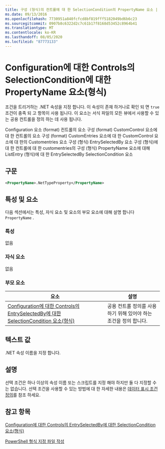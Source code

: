 ```yaml
---
title: 구성 (형식)의 컨트롤에 대 한 SelectionCondition의 PropertyName 요소 | Microsoft Docs
ms.date: 09/13/2016
ms.openlocfilehash: 7730951a840fcfcd8bf819fff5182049bd6b6c23
ms.sourcegitcommit: 0907b8c6322d2c7c61b17f8168d53452c8964b41
ms.translationtype: MT
ms.contentlocale: ko-KR
ms.lasthandoff: 08/05/2020
ms.locfileid: "87773133"
---
```

# <a name="propertyname-element-for-selectioncondition-for-controls-for-configuration-format"></a>Configuration에 대한 Controls의 SelectionCondition에 대한 PropertyName 요소(형식)

조건을 트리거하는 .NET 속성을 지정 합니다. 이 속성이 존재 하거나로 확인 되 면 `true` 조건이 충족 되 고 항목이 사용 됩니다. 이 요소는 서식 파일의 모든 뷰에서 사용할 수 있는 공용 컨트롤을 정의 하는 데 사용 됩니다.

Configuration 요소 (format) 컨트롤의 요소 구성 (format) CustomControl 요소에 대 한 컨트롤의 요소 구성 (format) CustomEntries 요소에 대 한 CustomControl 요소에 대 한의 Customentries 요소 구성 (형식) EntrySelectedBy 요소 구성 (형식)에 대 한 컨트롤에 대 한 customentries의 구성 (형식) PropertyName 요소에 대해 ListEntry (형식)에 대 한 EntrySelectedBy SelectionCondition 요소

## <a name="syntax"></a>구문

```xml
<PropertyName>.NetTypeProperty</PropertyName>
```

## <a name="attributes-and-elements"></a>특성 및 요소

다음 섹션에서는 특성, 자식 요소 및 요소의 부모 요소에 대해 설명 합니다 `PropertyName` .

### <a name="attributes"></a>특성

없음

### <a name="child-elements"></a>자식 요소

없음

### <a name="parent-elements"></a>부모 요소

|요소|설명|
|-------------|-----------------|
|[Configuration에 대한 Controls의 EntrySelectedBy에 대한 SelectionCondition 요소(형식)](./selectioncondition-element-for-entryselectedby-for-controls-for-configuration-format.md)|공용 컨트롤 정의를 사용 하기 위해 있어야 하는 조건을 정의 합니다.|

## <a name="text-value"></a>텍스트 값

.NET 속성 이름을 지정 합니다.

## <a name="remarks"></a>설명

선택 조건은 하나 이상의 속성 이름 또는 스크립트를 지정 해야 하지만 둘 다 지정할 수는 없습니다. 선택 조건을 사용할 수 있는 방법에 대 한 자세한 내용은 [데이터 표시 조건 정의](./defining-conditions-for-displaying-data.md)를 참조 하세요.

## <a name="see-also"></a>참고 항목

[Configuration에 대한 Controls의 EntrySelectedBy에 대한 SelectionCondition 요소(형식)](./selectioncondition-element-for-entryselectedby-for-controls-for-configuration-format.md)

[PowerShell 형식 지정 파일 작성](./writing-a-powershell-formatting-file.md)
